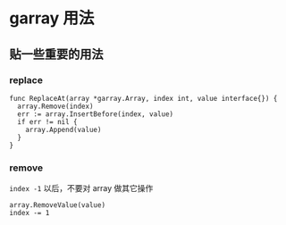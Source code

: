 # garray 用法

## 贴一些重要的用法

### replace

```golang
func ReplaceAt(array *garray.Array, index int, value interface{}) {
  array.Remove(index)
  err := array.InsertBefore(index, value)
  if err != nil {
    array.Append(value)
  }
}
```

### remove

`index -1` 以后，不要对 array 做其它操作

```golang
array.RemoveValue(value)
index -= 1
```
